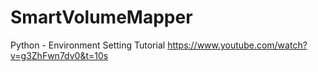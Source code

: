 # SmartVolumeMapper
Python - Environment Setting Tutorial
https://www.youtube.com/watch?v=g3ZhFwn7dv0&t=10s
